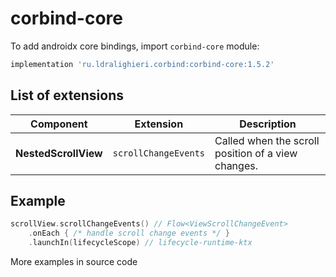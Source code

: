 ﻿
# corbind-core

To add androidx core bindings, import `corbind-core` module:

```groovy
implementation 'ru.ldralighieri.corbind:corbind-core:1.5.2'
```

## List of extensions

Component | Extension | Description
--|---|--
**NestedScrollView** | `scrollChangeEvents` | Called when the scroll position of a view changes.


## Example

```kotlin
scrollView.scrollChangeEvents() // Flow<ViewScrollChangeEvent>
    .onEach { /* handle scroll change events */ }
    .launchIn(lifecycleScope) // lifecycle-runtime-ktx
```

More examples in source code
